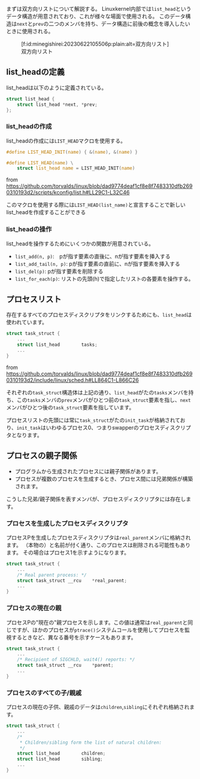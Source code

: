 ﻿






まずは双方向リストについて解説する。
Linuxkernel内部では`list_head`というデータ構造が用意されており、これが様々な場面で使用される。
このデータ構造は`next`と`prev`の二つのメンバを持ち、データ構造に前後の概念を導入したいときに使用される。

<figure class="figure-image figure-image-fotolife" title="双方向リスト">[f:id:minegishirei:20230622105506p:plain:alt=双方向リスト]<figcaption>双方向リスト</figcaption></figure>


## list_headの定義

list_headは以下のように定義されている。

```c
struct list_head {
	struct list_head *next, *prev;
};
```


### list_headの作成

list_headの作成には`LIST_HEAD`マクロを使用する。

```c
#define LIST_HEAD_INIT(name) { &(name), &(name) }

#define LIST_HEAD(name) \
	struct list_head name = LIST_HEAD_INIT(name)
```

from https://github.com/torvalds/linux/blob/dad9774deaf1cf8e8f7483310dfb2690310193d2/scripts/kconfig/list.h#LL29C1-L32C46


このマクロを使用する際には`LIST_HEAD(list_name)`と宣言することで新しいlist_headを作成することができる


### list_headの操作

list_headを操作するためにいくつかの関数が用意されている。

- `list_add(n, p)`:　pが指す要素の直後に、nが指す要素を挿入する
- `list_add_tail(n, p)`: pが指す要素の直前に、nが指す要素を挿入する
- `list_del(p)`: pが指す要素を削除する
- `list_for_each(p)`: リストの先頭(h)で指定したリストの各要素を操作する。


## プロセスリスト

存在するすべてのプロセスディスクリプタをリンクするためにも、`list_head`は使われています。


```c
struct task_struct {
    ...
	struct list_head		tasks;
    ...
}
```

from https://github.com/torvalds/linux/blob/dad9774deaf1cf8e8f7483310dfb2690310193d2/include/linux/sched.h#LL864C1-L866C26


それぞれの`task_struct`構造体は上記の通り、`list_head`がたの`tasks`メンバを持ち、この`tasks`メンバの`prev`メンバがひとつ前の`task_struct`要素を指し、`next`メンバがひとつ後の`task_struct`要素を指しています。

プロセスリストの先頭には常に`task_struct`がたの`init_task`が格納されており、`init_task`はいわゆるプロセス0、つまりswapperのプロセスディスクリプタとなります。



## プロセスの親子関係

- プログラムから生成されたプロセスには親子関係があります。
- プロセスが複数のプロセスを生成するとき、プロセス間には兄弟関係が構築されます。

こうした兄弟/親子関係を表すメンバが、プロセスディスクリプタには存在します。

### プロセスを生成したプロセスディスクリプタ

プロセスPを生成したプロセスディスクリプタは`real_parent`メンバに格納されます。
（本物の）と名前が付く通り、このプロセスは削除される可能性もあります。
その場合はプロセス1を示すようになります。

```c
struct task_struct {
    ...
	/* Real parent process: */
	struct task_struct __rcu	*real_parent;
    ...
}
```


### プロセスの現在の親

プロセスPの"現在の"親プロセスを示します。この値は通常は`real_pparent`と同じですが、ほかのプロセスが`ptrace()`システムコールを使用してプロセスを監視するときなど、異なる番号を示すケースもあります。

```c
struct task_struct {
    ...
 	/* Recipient of SIGCHLD, wait4() reports: */
	struct task_struct __rcu	*parent;
    ...
}
```


### プロセスのすべての子/親戚

プロセスの現在の子供、親戚のデータは`children`,`sibling`にそれぞれ格納されます。

```c
struct task_struct {
    ...
 	/*
	 * Children/sibling form the list of natural children:
	 */
	struct list_head		children;
	struct list_head		sibling;
    ...
}
```


















